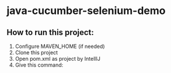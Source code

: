 # java-cucumber-selenium-demo
## How to run this project:
1. Configure MAVEN_HOME (if needed)
2. Clone this project
3. Open pom.xml as project by IntellIJ
4. Give this command:
``` mvn clean install
```
